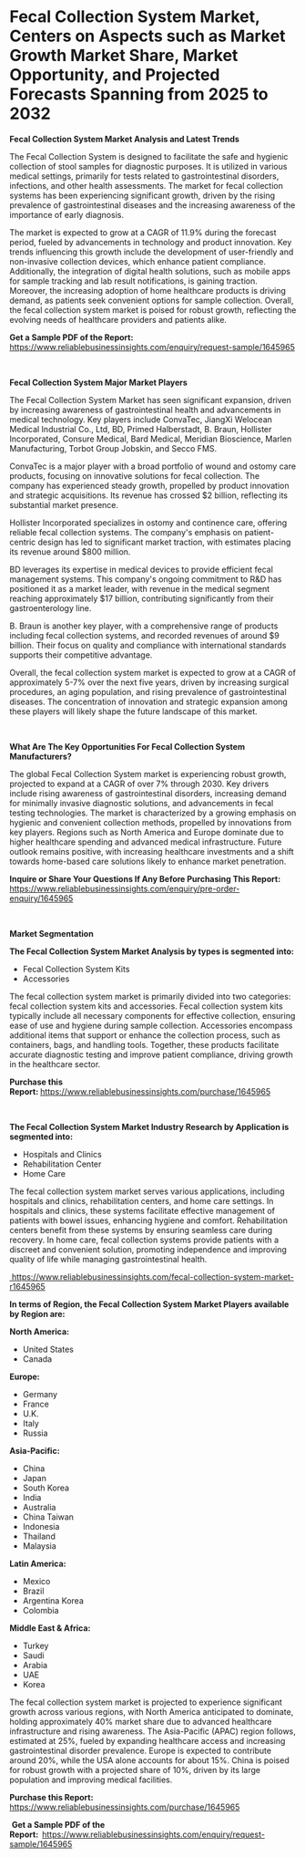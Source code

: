 <p><h1>Fecal Collection System Market, Centers on Aspects such as Market Growth Market Share, Market Opportunity, and Projected Forecasts Spanning from 2025 to 2032</h1></p><p><strong>Fecal Collection System Market Analysis and Latest Trends</strong></p>
<p><p>The Fecal Collection System is designed to facilitate the safe and hygienic collection of stool samples for diagnostic purposes. It is utilized in various medical settings, primarily for tests related to gastrointestinal disorders, infections, and other health assessments. The market for fecal collection systems has been experiencing significant growth, driven by the rising prevalence of gastrointestinal diseases and the increasing awareness of the importance of early diagnosis. </p><p>The market is expected to grow at a CAGR of 11.9% during the forecast period, fueled by advancements in technology and product innovation. Key trends influencing this growth include the development of user-friendly and non-invasive collection devices, which enhance patient compliance. Additionally, the integration of digital health solutions, such as mobile apps for sample tracking and lab result notifications, is gaining traction. Moreover, the increasing adoption of home healthcare products is driving demand, as patients seek convenient options for sample collection. Overall, the fecal collection system market is poised for robust growth, reflecting the evolving needs of healthcare providers and patients alike.</p></p>
<p><strong>Get a Sample PDF of the Report:&nbsp;</strong> <a href="https://www.reliablebusinessinsights.com/enquiry/request-sample/1645965?utm_campaign=115&utm_medium=2&utm_source=Github&utm_content=ia&utm_term=13042025&utm_id=fecal-collection-system">https://www.reliablebusinessinsights.com/enquiry/request-sample/1645965</a></p>
<p>&nbsp;</p>
<p><strong>Fecal Collection System Major Market Players</strong></p>
<p><p>The Fecal Collection System Market has seen significant expansion, driven by increasing awareness of gastrointestinal health and advancements in medical technology. Key players include ConvaTec, JiangXi Welocean Medical Industrial Co., Ltd, BD, Primed Halberstadt, B. Braun, Hollister Incorporated, Consure Medical, Bard Medical, Meridian Bioscience, Marlen Manufacturing, Torbot Group Jobskin, and Secco FMS.</p><p>ConvaTec is a major player with a broad portfolio of wound and ostomy care products, focusing on innovative solutions for fecal collection. The company has experienced steady growth, propelled by product innovation and strategic acquisitions. Its revenue has crossed $2 billion, reflecting its substantial market presence.</p><p>Hollister Incorporated specializes in ostomy and continence care, offering reliable fecal collection systems. The company's emphasis on patient-centric design has led to significant market traction, with estimates placing its revenue around $800 million. </p><p>BD leverages its expertise in medical devices to provide efficient fecal management systems. This company's ongoing commitment to R&D has positioned it as a market leader, with revenue in the medical segment reaching approximately $17 billion, contributing significantly from their gastroenterology line.</p><p>B. Braun is another key player, with a comprehensive range of products including fecal collection systems, and recorded revenues of around $9 billion. Their focus on quality and compliance with international standards supports their competitive advantage.</p><p>Overall, the fecal collection system market is expected to grow at a CAGR of approximately 5-7% over the next five years, driven by increasing surgical procedures, an aging population, and rising prevalence of gastrointestinal diseases. The concentration of innovation and strategic expansion among these players will likely shape the future landscape of this market.</p></p>
<p>&nbsp;</p>
<p><strong>What Are The Key Opportunities For Fecal Collection System Manufacturers?</strong></p>
<p><p>The global Fecal Collection System market is experiencing robust growth, projected to expand at a CAGR of over 7% through 2030. Key drivers include rising awareness of gastrointestinal disorders, increasing demand for minimally invasive diagnostic solutions, and advancements in fecal testing technologies. The market is characterized by a growing emphasis on hygienic and convenient collection methods, propelled by innovations from key players. Regions such as North America and Europe dominate due to higher healthcare spending and advanced medical infrastructure. Future outlook remains positive, with increasing healthcare investments and a shift towards home-based care solutions likely to enhance market penetration.</p></p>
<p><strong>Inquire or Share Your Questions If Any Before Purchasing This Report:</strong> <a href="https://www.reliablebusinessinsights.com/enquiry/pre-order-enquiry/1645965?utm_campaign=115&utm_medium=2&utm_source=Github&utm_content=ia&utm_term=13042025&utm_id=fecal-collection-system">https://www.reliablebusinessinsights.com/enquiry/pre-order-enquiry/1645965</a></p>
<p>&nbsp;</p>
<p><strong>Market Segmentation</strong></p>
<p><strong>The Fecal Collection System Market Analysis by types is segmented into:</strong></p>
<p><ul><li>Fecal Collection System Kits</li><li>Accessories</li></ul></p>
<p><p>The fecal collection system market is primarily divided into two categories: fecal collection system kits and accessories. Fecal collection system kits typically include all necessary components for effective collection, ensuring ease of use and hygiene during sample collection. Accessories encompass additional items that support or enhance the collection process, such as containers, bags, and handling tools. Together, these products facilitate accurate diagnostic testing and improve patient compliance, driving growth in the healthcare sector.</p></p>
<p><strong>Purchase this Report:&nbsp;</strong><a href="https://www.reliablebusinessinsights.com/purchase/1645965?utm_campaign=115&utm_medium=2&utm_source=Github&utm_content=ia&utm_term=13042025&utm_id=fecal-collection-system">https://www.reliablebusinessinsights.com/purchase/1645965</a></p>
<p>&nbsp;</p>
<p><strong>The Fecal Collection System Market Industry Research by Application is segmented into:</strong></p>
<p><ul><li>Hospitals and Clinics</li><li>Rehabilitation Center</li><li>Home Care</li></ul></p>
<p><p>The fecal collection system market serves various applications, including hospitals and clinics, rehabilitation centers, and home care settings. In hospitals and clinics, these systems facilitate effective management of patients with bowel issues, enhancing hygiene and comfort. Rehabilitation centers benefit from these systems by ensuring seamless care during recovery. In home care, fecal collection systems provide patients with a discreet and convenient solution, promoting independence and improving quality of life while managing gastrointestinal health.</p></p>
<p><a href="https://www.reliablebusinessinsights.com/fecal-collection-system-market-r1645965?utm_campaign=115&utm_medium=2&utm_source=Github&utm_content=ia&utm_term=13042025&utm_id=fecal-collection-system">&nbsp;https://www.reliablebusinessinsights.com/fecal-collection-system-market-r1645965</a></p>
<p><strong>In terms of Region, the Fecal Collection System Market Players available by Region are:</strong></p>
<p>
    <p> <strong> North America: </strong>
        <ul>
            <li>United States</li>
            <li>Canada</li>
        </ul>
        </p> 
    <p> <strong> Europe: </strong>
        <ul>
            <li>Germany</li>
            <li>France</li>
            <li>U.K.</li>
            <li>Italy</li>
            <li>Russia</li>
        </ul>
        </p> 
    <p> <strong> Asia-Pacific: </strong>
        <ul>
            <li>China</li>
            <li>Japan</li>
            <li>South Korea</li>
            <li>India</li>
            <li>Australia</li>
            <li>China Taiwan</li>
            <li>Indonesia</li>
            <li>Thailand</li>
            <li>Malaysia</li>
        </ul>
        </p> 
    <p> <strong> Latin America: </strong>
        <ul>
            <li>Mexico</li>
            <li>Brazil</li>
            <li>Argentina Korea</li>
            <li>Colombia</li>
        </ul>
        </p> 
    <p> <strong> Middle East & Africa: </strong>
        <ul>
            <li>Turkey</li>
            <li>Saudi</li>
            <li>Arabia</li>
            <li>UAE</li>
            <li>Korea</li>
        </ul>
    </p>
    </p>
<p><p>The fecal collection system market is projected to experience significant growth across various regions, with North America anticipated to dominate, holding approximately 40% market share due to advanced healthcare infrastructure and rising awareness. The Asia-Pacific (APAC) region follows, estimated at 25%, fueled by expanding healthcare access and increasing gastrointestinal disorder prevalence. Europe is expected to contribute around 20%, while the USA alone accounts for about 15%. China is poised for robust growth with a projected share of 10%, driven by its large population and improving medical facilities.</p></p>
<p><strong>Purchase this Report: </strong><a href="https://www.reliablebusinessinsights.com/purchase/1645965?utm_campaign=115&utm_medium=2&utm_source=Github&utm_content=ia&utm_term=13042025&utm_id=fecal-collection-system">https://www.reliablebusinessinsights.com/purchase/1645965</a></p>
<p>&nbsp;<strong>Get a Sample PDF of the Report:&nbsp;&nbsp;</strong><a href="https://www.reliablebusinessinsights.com/enquiry/request-sample/1645965?utm_campaign=115&utm_medium=2&utm_source=Github&utm_content=ia&utm_term=13042025&utm_id=fecal-collection-system">https://www.reliablebusinessinsights.com/enquiry/request-sample/1645965</a></p>
<p><strong></strong></p>
<p><p></p><p></p><p></p></p>